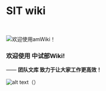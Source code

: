 # SIT wiki

<br>

![欢迎使用amWiki！](amWiki/images/logo.png "欢迎使用amWiki！")  

### 欢迎使用 中试部Wiki!
—— **团队文库 致力于让大家工作更高效！**  

![alt text](amWiki/images/testlink.png=200-150-r "title testlink")（）
